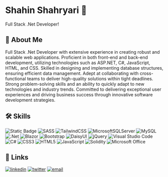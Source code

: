 
# Shahin Shahryari 👋

Full Stack .Net Developer!


## 🚀 About Me
Full Stack .Net Developer with extensive experience in creating robust and scalable web applications. Proficient in both front-end and back-end development, utilizing technologies such as ASP.NET, C#, JavaScript, HTML, and CSS. Skilled in designing and implementing database structures, ensuring efficient data management. Adept at collaborating with cross-functional teams to deliver high-quality solutions within tight deadlines. Strong problem-solving skills and an ability to quickly adapt to new technologies and industry trends. Committed to delivering exceptional user experiences and driving business success through innovative software development strategies.


## 🛠 Skills


![Static Badge](https://img.shields.io/badge/next.js-000000?style=for-the-badge&logo=Next.Js&color=%23000) ![SASS](https://img.shields.io/badge/SASS-hotpink.svg?style=for-the-badge&logo=SASS&logoColor=white) ![TailwindCSS](https://img.shields.io/badge/tailwindcss-%2338B2AC.svg?style=for-the-badge&logo=tailwind-css&logoColor=white) ![MicrosoftSQLServer](https://img.shields.io/badge/Microsoft%20SQL%20Server-CC2927?style=for-the-badge&logo=microsoft%20sql%20server&logoColor=white) ![MySQL](https://img.shields.io/badge/mysql-%2300f.svg?style=for-the-badge&logo=mysql&logoColor=white) ![.Net](https://img.shields.io/badge/.NET-5C2D91?style=for-the-badge&logo=.net&logoColor=white) ![Blazor](https://img.shields.io/badge/blazor-%235C2D91.svg?style=for-the-badge&logo=blazor&logoColor=white) ![Bootstrap](https://img.shields.io/badge/bootstrap-%238511FA.svg?style=for-the-badge&logo=bootstrap&logoColor=white) ![DaisyUI](https://img.shields.io/badge/daisyui-5A0EF8?style=for-the-badge&logo=daisyui&logoColor=white) ![jQuery](https://img.shields.io/badge/jquery-%230769AD.svg?style=for-the-badge&logo=jquery&logoColor=white) ![Visual Studio Code](https://img.shields.io/badge/Visual%20Studio%20Code-0078d7.svg?style=for-the-badge&logo=visual-studio-code&logoColor=white) ![C#](https://img.shields.io/badge/c%23-%23239120.svg?style=for-the-badge&logo=csharp&logoColor=white) ![CSS3](https://img.shields.io/badge/css3-%231572B6.svg?style=for-the-badge&logo=css3&logoColor=white) ![HTML5](https://img.shields.io/badge/html5-%23E34F26.svg?style=for-the-badge&logo=html5&logoColor=white) ![JavaScript](https://img.shields.io/badge/javascript-%23323330.svg?style=for-the-badge&logo=javascript&logoColor=%23F7DF1E) ![Solidity](https://img.shields.io/badge/Solidity-%23363636.svg?style=for-the-badge&logo=solidity&logoColor=white) ![Microsoft Office](https://img.shields.io/badge/Microsoft_Office-D83B01?style=for-the-badge&logo=microsoft-office&logoColor=white) 
## 🔗 Links
[![linkedin](https://img.shields.io/badge/linkedin-0A66C2?style=for-the-badge&logo=linkedin&logoColor=white)](https://www.linkedin.com/in/shahin-shahryari-a3a47026b/)
[![twitter](https://img.shields.io/badge/twitter-1DA1F2?style=for-the-badge&logo=twitter&logoColor=white)](https://twitter.com/shahryarish)
[![email](https://img.shields.io/badge/Gmail-D14836?style=for-the-badge&logo=gmail&logoColor=white)](mailto:shahryari.sh@gmail.com)
